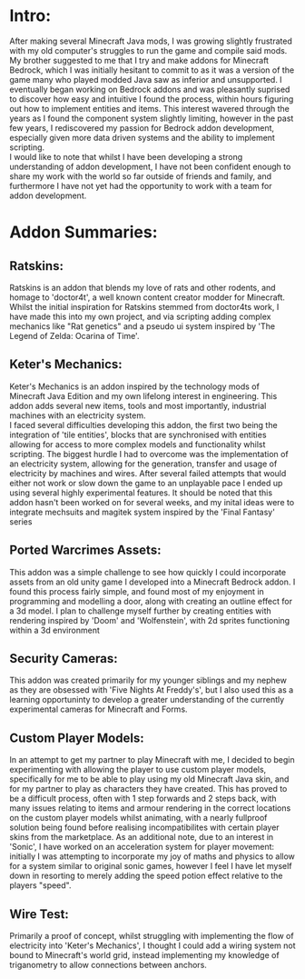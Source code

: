 # Intro:
 After making several Minecraft Java mods, I was growing slightly frustrated with my old computer's struggles to run the game and compile said mods. My brother suggested to me that I try and make addons for Minecraft Bedrock, which I was initially hesitant to commit to as it was a version of the game many who played modded Java saw as inferior and unsupported. I eventually began working on Bedrock addons and was pleasantly suprised to discover how easy and intuitive I found the process, within hours figuring out how to implement entities and items. This interest wavered through the years as I found the component system slightly limiting, however in the past few years, I rediscovered my passion for Bedrock addon development, especially given more data driven systems and the ability to implement scripting.  
 I would like to note that whilst I have been developing a strong understanding of addon development, I have not been confident enough to share my work with the world so far outside of friends and family, and furthermore I have not yet had the opportunity to work with a team for addon development.  
# Addon Summaries:  
 ## Ratskins:  
  Ratskins is an addon that blends my love of rats and other rodents, and homage to 'doctor4t', a well known content creator  modder for Minecraft. Whilst the initial inspiration for Ratskins stemmed from doctor4ts work, I have made  this into my own project, and via scripting adding complex mechanics like "Rat genetics" and a pseudo ui  system inspired by 'The Legend of Zelda: Ocarina of Time'.  
 ## Keter's Mechanics:  
  Keter's Mechanics is an addon inspired by the technology mods of Minecraft Java Edition and my own lifelong interest in engineering. This addon adds several new items, tools and most importantly, industrial machines with an electricity system.  
  I faced several difficulties developing this addon, the first two being the integration of 'tile entities', blocks that are synchronised with entities allowing for access to more complex models and functionality whilst scripting. The biggest hurdle I had to overcome was the implementation of an electricity system, allowing for the generation, transfer and usage of electricity by machines and wires. After several failed attempts that would either not work or slow down the game to an unplayable pace I ended up using several highly experimental features. It should be noted that this addon hasn't been worked on for several weeks, and my inital ideas were to integrate mechsuits and magitek system inspired by the 'Final Fantasy' series  
## Ported Warcrimes Assets:  
  This addon was a simple challenge to see how quickly I could incorporate assets from an old unity game I developed into a Minecraft Bedrock addon. I found this process fairly simple, and found most of my enjoyment in programming and modelling a door, along with creating an outline effect for a 3d model. I plan to challenge myself further by creating entities with rendering inspired by 'Doom' and 'Wolfenstein', with 2d sprites functioning within a 3d environment  
## Security Cameras:  
  This addon was created primarily for my younger siblings and my nephew as they are obsessed with 'Five Nights At Freddy's', but I also used this as a learning opportuninty to develop a greater understanding of the currently experimental cameras for Minecraft and Forms.  
## Custom Player Models:  
  In an attempt to get my partner to play Minecraft with me, I decided to begin experimenting with allowing the player to use custom player models, specifically for me to be able to play using my old Minecraft Java skin, and for my partner to play as characters they have created. This has proved to be a difficult process, often with 1 step forwards and 2 steps back, with many issues relating to items and armour rendering in the correct locations on the custom player models whilst animating, with a nearly fullproof solution being found before realising incompatibilites with certain player skins from the marketplace. As an additional note, due to an interest in 'Sonic', I have worked on an acceleration system for player movement: initially I was attempting to incorporate my joy of maths and physics to allow for a system similar to original sonic games, however I feel I have let myself down in resorting to merely adding the speed potion effect relative to the players "speed".  
## Wire Test: 
  Primarily a proof of concept, whilst struggling with implementing the flow of electricity into 'Keter's Mechanics', I thought I could add a wiring system not bound to Minecraft's world grid, instead implementing my knowledge of triganometry to allow connections between anchors.  

